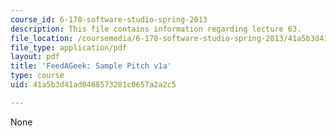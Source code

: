 ```yaml
---
course_id: 6-170-software-studio-spring-2013
description: This file contains information regarding lecture 63.
file_location: /coursemedia/6-170-software-studio-spring-2013/41a5b3d41ad0468573281c0657a2a2c5_MIT6_170S13_63-takeout-1a.pdf
file_type: application/pdf
layout: pdf
title: 'FeedAGeek: Sample Pitch v1a'
type: course
uid: 41a5b3d41ad0468573281c0657a2a2c5

---
```

None